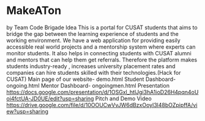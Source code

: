# MakeATon
by Team Code Brigade Idea This is a portal for CUSAT students that aims to bridge the gap between the learning experience of students and the working environment. We have a web application for providing easily accessible real world projects and a mentorship system where experts can monitor students. It also helps in connecting students with CUSAT alumni and mentors that can help them get referrals. Therefore the platform makes students industry-ready , increases university placement rates and companies can hire students skilled with their technologies.(Hack for CUSAT)  Main page of our website- demo.html  Student Dashboard- ongoing.html  Mentor Dashboard- ongoingmen.html  Presentation https://docs.google.com/presentation/d/1OSGxl_htlJgi3hA1ioD26H4pqn4oUoi4fctUA-JD0UE/edit?usp=sharing  Pitch and Demo Video https://drive.google.com/file/d/10OOUCwVvJW6dBzxOoyl3l48bOZpipffA/view?usp=sharing
